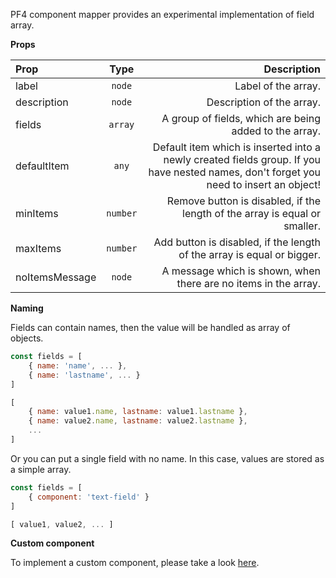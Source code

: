 PF4 component mapper provides an experimental implementation of field array.

**Props**

|Prop|Type|Description|
|:---|:--:|----------:|
|label|`node`|Label of the array.|
|description|`node`|Description of the array.|
|fields|`array`|A group of fields, which are being added to the array.|
|defaultItem|`any`|Default item which is inserted into a newly created fields group. If you have nested names, don't forget you need to insert an object!|
|minItems|`number`|Remove button is disabled, if the length of the array is equal or smaller.|
|maxItems|`number`|Add button is disabled, if the length of the array is equal or bigger.|
|noItemsMessage|`node`|A message which is shown, when there are no items in the array.|

**Naming**

Fields can contain names, then the value will be handled as array of objects.

```jsx
const fields = [
    { name: 'name', ... },
    { name: 'lastname', ... }
]

[
    { name: value1.name, lastname: value1.lastname },
    { name: value2.name, lastname: value2.lastname },
    ...
]
```

Or you can put a single field with no name. In this case, values are stored as a simple array.

```jsx
const fields = [
    { component: 'text-field' }
]

[ value1, value2, ... ]
```

**Custom component**

To implement a custom component, please take a look [here](/renderer/dynamic-fields).
